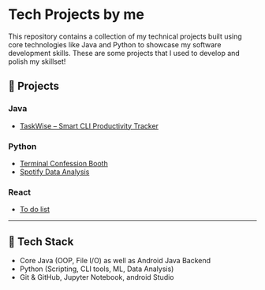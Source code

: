 # Tech Projects by me

This repository contains a collection of my technical projects built using core technologies like Java and Python to showcase my software development skills. These are some projects that I used to develop and polish my skillset!

## 📁 Projects

### Java
- [TaskWise – Smart CLI Productivity Tracker](java/TaskWise)

### Python
- [Terminal Confession Booth](https://github.com/samruddhi-2308/tech-projects/blob/main/python/confession-booth)
- [Spotify Data Analysis](https://github.com/samruddhi-2308/tech-projects/blob/main/python/spotify-analysis)

### React
- [To do list](https://github.com/samruddhi-2308/tech-projects/tree/main/react/todo-app)

---

## 🔧 Tech Stack
- Core Java (OOP, File I/O) as well as Android Java Backend
- Python (Scripting, CLI tools, ML, Data Analysis)
- Git & GitHub, Jupyter Notebook, android Studio


